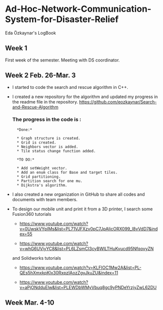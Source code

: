 # Ad-Hoc-Network-Communication-System-for-Disaster-Relief
Eda Özkaynar's LogBook

## Week 1  

First week of the semester. Meeting with DS coordinator.

## Week 2 Feb. 26-Mar. 3

* I started to code the search and rescue algorithm in C++.
* I created a new repository for the algorithm and updated my progress in the readme file in the repository. https://github.com/eozkaynar/Search-and-Rescue-Algorithm

    ### The progress in the code is :

        *Done:* 

        * Graph structure is created.
        * Grid is created.
        * Neighbors vector is added.
        * Tile status change function added.

        *TO DO:*

        * Add setWeight vector.
        * Add an enum class for Base and target tiles.
        * Grid partitioning.
        * Partition search for one mu.
        * Dijkstra's algorithm.

* I also created a new organization in GitHub to share all codes  and documents with team members.

* To design our mobile unit and print it from a 3D printer, I search some Fusion360 tutorials 
   - https://www.youtube.com/watch?v=0UwskVYpIMs&list=PL71VJFXzv0pC7JpAIicORX099_l8vVdD7&index=55 

   - https://www.youtube.com/watch?v=whG6UViyYC8&list=PL6LZsmCI3cyBWlLTHuKvucd95NfqovyZN 

    and Solidworks tutorials
    - https://www.youtube.com/watch?v=KLFIOC1Mw2A&list=PL-QEs5hXmxkpKlx30RxpzIAozZgyJkuZU&index=11

    - https://www.youtube.com/watch?v=aPjONdduElw&list=PLEWDbWMyVbuq8gc9yPNDeYrzjyZwL62DU

## Week Mar. 4-10
